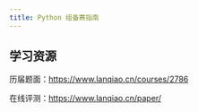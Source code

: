 ```yaml
---
title: Python 组备赛指南
---
```


## 学习资源

历届题面：<https://www.lanqiao.cn/courses/2786>

在线评测：<https://www.lanqiao.cn/paper/>
